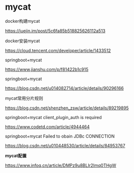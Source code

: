 # mycat

docker构建mycat

https://juejin.im/post/5c6fa85b518825626112a513

docker安装mycat

https://cloud.tencent.com/developer/article/1433512

springboot+mycat

https://www.jianshu.com/p/f81422b1c915

springboot+mycat

https://blog.csdn.net/u014082714/article/details/90296166

mycat常用分片规则

https://blog.csdn.net/shenzhen_zsw/article/details/89219895

springboot+mycat client_plugin_auth is required

https://www.codetd.com/article/4944464

springboot+mycat Failed to obain JDBc CONNECTION

https://blog.csdn.net/u010448530/article/details/84953767

**mycat配置**

 https://www.infoq.cn/article/DMPz9u8BLIr2Imq0THgW 